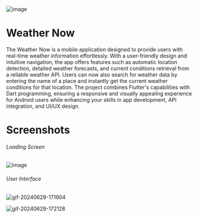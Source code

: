 ![image](https://github.com/Siddhantadhikari16/Weather-Now/assets/80845916/533b6dab-0b6c-4684-b66b-2aa10bf333f2)

# Weather Now
The Weather Now is a mobile application designed to provide users with real-time weather information effortlessly. With a user-friendly design and intuitive navigation, the app offers features such as automatic location detection, detailed weather forecasts, and current conditions retrieval from a reliable weather API. Users can now also search for weather data by entering the name of a place and instantly get the current weather conditions for that location. The project combines Flutter's capabilities with Dart programming, ensuring a responsive and visually appealing experience for Android users while enhancing your skills in app development, API integration, and UI/UX design.  

# Screenshots
###### Loading Screen
![image](https://github.com/Siddhantadhikari16/Weather-Now/assets/80845916/cd5c17eb-a660-4263-b9ff-dc2b8dd66455)

###### User Interface
![gif-20240629-171904](https://github.com/Siddhantadhikari16/Weather-Now/assets/80845916/fc368c3d-7e86-4e5f-b678-07d728a5feea)

![gif-20240629-172128](https://github.com/Siddhantadhikari16/Weather-Now/assets/80845916/c4d50e75-6030-4087-a4aa-2b3475418944)



